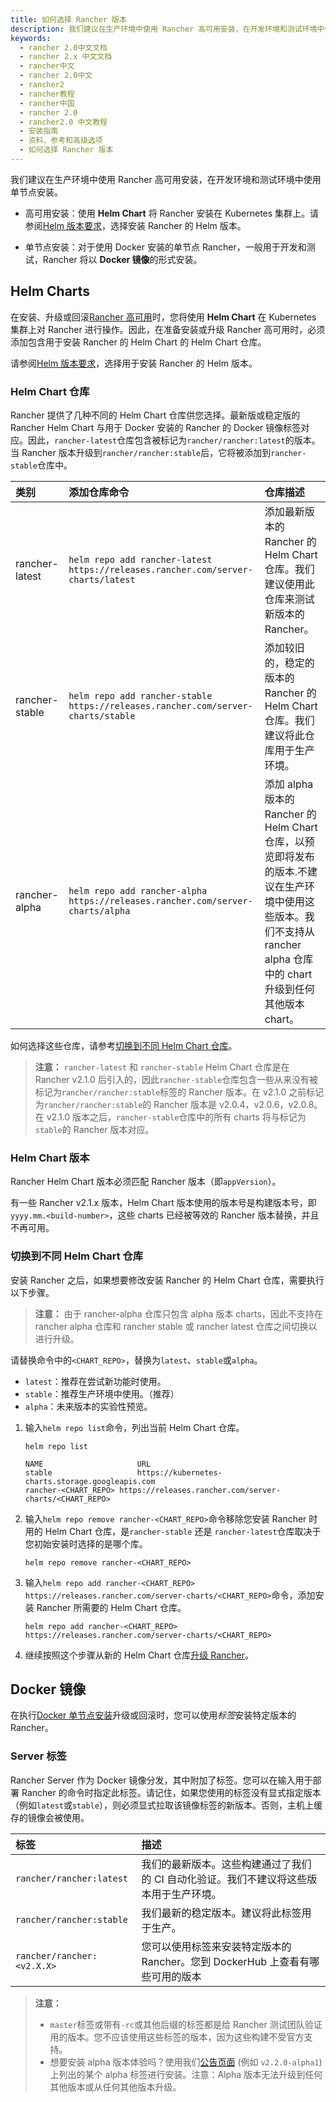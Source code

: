 ```yaml
---
title: 如何选择 Rancher 版本
description: 我们建议在生产环境中使用 Rancher 高可用安装，在开发环境和测试环境中使用单节点安装。高可用安装：使用Helm Chart 将 Rancher 安装在 Kubernetes 集群上。请参阅Helm 版本要求，选择安装 Rancher 的 Helm 版本。单节点安装：对于使用 Docker 安装的单节点 Rancher，一般用于开发和测试，Rancher 将以Docker 镜像的形式安装。
keywords:
  - rancher 2.0中文文档
  - rancher 2.x 中文文档
  - rancher中文
  - rancher 2.0中文
  - rancher2
  - rancher教程
  - rancher中国
  - rancher 2.0
  - rancher2.0 中文教程
  - 安装指南
  - 资料、参考和高级选项
  - 如何选择 Rancher 版本
---
```


我们建议在生产环境中使用 Rancher 高可用安装，在开发环境和测试环境中使用单节点安装。

- 高可用安装：使用 **Helm Chart** 将 Rancher 安装在 Kubernetes 集群上。请参阅[Helm 版本要求](/docs/rancher2/installation/options/helm-version/_index)，选择安装 Rancher 的 Helm 版本。

- 单节点安装：对于使用 Docker 安装的单节点 Rancher，一般用于开发和测试，Rancher 将以 **Docker 镜像**的形式安装。

## Helm Charts

在安装、升级或回滚[Rancher 高可用](/docs/rancher2/installation/k8s-install/_index)时，您将使用 **Helm Chart** 在 Kubernetes 集群上对 Rancher 进行操作。因此，在准备安装或升级 Rancher 高可用时，必须添加包含用于安装 Rancher 的 Helm Chart 的 Helm Chart 仓库。

请参阅[Helm 版本要求](/docs/rancher2/installation/options/helm-version/_index)，选择用于安装 Rancher 的 Helm 版本。

### Helm Chart 仓库

Rancher 提供了几种不同的 Helm Chart 仓库供您选择。最新版或稳定版的 Rancher Helm Chart 与用于 Docker 安装的 Rancher 的 Docker 镜像标签对应。因此，`rancher-latest`仓库包含被标记为`rancher/rancher:latest`的版本。当 Rancher 版本升级到`rancher/rancher:stable`后，它将被添加到`rancher-stable`仓库中。

| 类别           | 添加仓库命令                                                                     | 仓库描述                                                                                                                                                                |
| :------------- | :------------------------------------------------------------------------------- | :---------------------------------------------------------------------------------------------------------------------------------------------------------------------- |
| rancher-latest | `helm repo add rancher-latest https://releases.rancher.com/server-charts/latest` | 添加最新版本的 Rancher 的 Helm Chart 仓库。我们建议使用此仓库来测试新版本的 Rancher。                                                                                   |
| rancher-stable | `helm repo add rancher-stable https://releases.rancher.com/server-charts/stable` | 添加较旧的，稳定的版本的 Rancher 的 Helm Chart 仓库。我们建议将此仓库用于生产环境。                                                                                     |
| rancher-alpha  | `helm repo add rancher-alpha https://releases.rancher.com/server-charts/alpha`   | 添加 alpha 版本的 Rancher 的 Helm Chart 仓库，以预览即将发布的版本.不建议在生产环境中使用这些版本。我们不支持从 rancher alpha 仓库中的 chart 升级到任何其他版本 chart。 |

如何选择这些仓库，请参考[切换到不同 Helm Chart 仓库](#切换到不同-helm-chart-仓库)。

> **注意：** `rancher-latest` 和 `rancher-stable` Helm Chart 仓库是在 Rancher v2.1.0 后引入的，因此`rancher-stable`仓库包含一些从来没有被标记为`rancher/rancher:stable`标签的 Rancher 版本。在 v2.1.0 之前标记为`rancher/rancher:stable`的 Rancher 版本是 v2.0.4，v2.0.6，v2.0.8。在 v2.1.0 版本之后，`rancher-stable`仓库中的所有 charts 将与标记为`stable`的 Rancher 版本对应。

### Helm Chart 版本

Rancher Helm Chart 版本必须匹配 Rancher 版本（即`appVersion`）。

有一些 Rancher v2.1.x 版本，Helm Chart 版本使用的版本号是构建版本号，即`yyyy.mm.<build-number>`，这些 charts 已经被等效的 Rancher 版本替换，并且不再可用。

### 切换到不同 Helm Chart 仓库

安装 Rancher 之后，如果想要修改安装 Rancher 的 Helm Chart 仓库，需要执行以下步骤。

> **注意：** 由于 rancher-alpha 仓库只包含 alpha 版本 charts，因此不支持在 rancher alpha 仓库和 rancher stable 或 rancher latest 仓库之间切换以进行升级。

请替换命令中的`<CHART_REPO>`，替换为`latest`、`stable`或`alpha`。

- `latest`：推荐在尝试新功能时使用。
- `stable`：推荐生产环境中使用。（推荐）
- `alpha`：未来版本的实验性预览。

1. 输入`helm repo list`命令，列出当前 Helm Chart 仓库。

   ```plain
   helm repo list

   NAME          	        URL
   stable        	        https://kubernetes-charts.storage.googleapis.com
   rancher-<CHART_REPO>	https://releases.rancher.com/server-charts/<CHART_REPO>
   ```

2. 输入`helm repo remove rancher-<CHART_REPO>`命令移除您安装 Rancher 时用的 Helm Chart 仓库，是`rancher-stable` 还是 `rancher-latest`仓库取决于您初始安装时选择的是哪个库。

   ```plain
   helm repo remove rancher-<CHART_REPO>
   ```

3. 输入`helm repo add rancher-<CHART_REPO> https://releases.rancher.com/server-charts/<CHART_REPO>`命令，添加安装 Rancher 所需要的 Helm Chart 仓库。

   ```plain
   helm repo add rancher-<CHART_REPO> https://releases.rancher.com/server-charts/<CHART_REPO>
   ```

4. 继续按照这个步骤从新的 Helm Chart 仓库[升级 Rancher](/docs/rancher2/installation_new/install-rancher-on-k8s/upgrades/ha/_index)。

## Docker 镜像

在执行[Docker 单节点安装](/docs/rancher2/installation/other-installation-methods/single-node-docker/_index/)升级或回滚时，您可以使用*标签*安装特定版本的 Rancher。

### Server 标签

Rancher Server 作为 Docker 镜像分发，其中附加了标签。您可以在输入用于部署 Rancher 的命令时指定此标签。请记住，如果您使用的标签没有显式指定版本（例如`latest`或`stable`），则必须显式拉取该镜像标签的新版本。否则，主机上缓存的镜像会被使用。

| 标签                       | 描述                                                                                   |
| :------------------------- | :------------------------------------------------------------------------------------- |
| `rancher/rancher:latest`   | 我们的最新版本。这些构建通过了我们的 CI 自动化验证。我们不建议将这些版本用于生产环境。 |
| `rancher/rancher:stable`   | 我们最新的稳定版本。建议将此标签用于生产。                                             |
| `rancher/rancher:<v2.X.X>` | 您可以使用标签来安装特定版本的 Rancher。您到 DockerHub 上查看有哪些可用的版本          |

> **注意：**
>
> - `master`标签或带有`-rc`或其他后缀的标签都是给 Rancher 测试团队验证用的版本。您不应该使用这些标签的版本，因为这些构建不受官方支持。
> - 想要安装 alpha 版本体验吗？使用我们[公告页面](https://forums.rancher.com/c/announcements) (例如 `v2.2.0-alpha1`)上列出的某个 alpha 标签进行安装。注意：Alpha 版本无法升级到任何其他版本或从任何其他版本升级。
